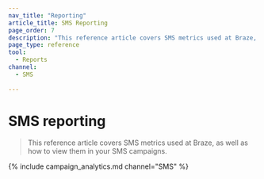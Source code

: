 ```yaml
---
nav_title: "Reporting"
article_title: SMS Reporting
page_order: 7
description: "This reference article covers SMS metrics used at Braze, as well as how to view them in your SMS campaigns."
page_type: reference
tool:
  - Reports
channel:
  - SMS
  
---
```


# SMS reporting

> This reference article covers SMS metrics used at Braze, as well as how to view them in your SMS campaigns.

{% include campaign_analytics.md channel="SMS" %}


